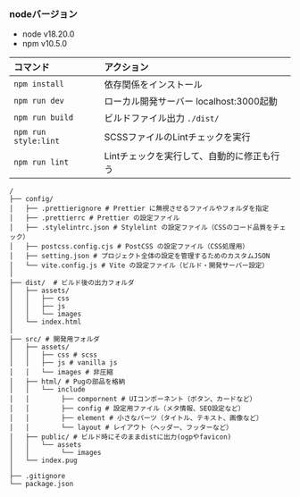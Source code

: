 ### nodeバージョン
- node v18.20.0
- npm v10.5.0


| コマンド                  | アクション                                       |
| :------------------------ | :----------------------------------------------- |
| `npm install`             | 依存関係をインストール                           |
| `npm run dev`             | ローカル開発サーバー localhost:3000起動          |
| `npm run build`           | ビルドファイル出力 `./dist/`                     |
| `npm run style:lint`      | SCSSファイルのLintチェックを実行                 |
| `npm run lint`            | Lintチェックを実行して、自動的に修正も行う       |


```text
/
├── config/
│   ├── .prettierignore # Prettier に無視させるファイルやフォルダを指定
│   ├── .prettierrc # Prettier の設定ファイル
│   ├── .stylelintrc.json # Stylelint の設定ファイル（CSSのコード品質をチェック）
│   ├── postcss.config.cjs # PostCSS の設定ファイル（CSS処理用）
│   ├── setting.json # プロジェクト全体の設定を管理するためのカスタムJSON
│   └── vite.config.js # Vite の設定ファイル（ビルド・開発サーバー設定）
│
├── dist/  # ビルド後の出力フォルダ
│   ├── assets/
│   │   ├── css
│   │   ├── js
│   │   └── images
│   └── index.html
│
├── src/ # 開発用フォルダ
│   ├── assets/
│   │   ├── css # scss
│   │   ├── js # vanilla js
│   │   └── images # 非圧縮
│   ├── html/ # Pugの部品を格納
│   │   └── include
│   │        ├── compornent # UIコンポーネント（ボタン、カードなど）
│   │        ├── config # 設定用ファイル（メタ情報、SEO設定など）
│   │        ├── element # 小さなパーツ（タイトル、テキスト、画像など）
│   │        └── layout # レイアウト（ヘッダー、フッターなど）
│   ├── public/ # ビルド時にそのままdistに出力(ogpやfavicon)
│   │   └── assets
│   │        └── images
│   └── index.pug
│
├── .gitignore
└── package.json
```
